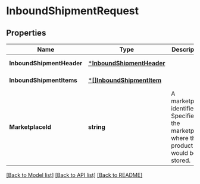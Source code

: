 # InboundShipmentRequest

## Properties
Name | Type | Description | Notes
------------ | ------------- | ------------- | -------------
**InboundShipmentHeader** | [***InboundShipmentHeader**](InboundShipmentHeader.md) |  | [default to null]
**InboundShipmentItems** | [***[]InboundShipmentItem**](array.md) |  | [default to null]
**MarketplaceId** | **string** | A marketplace identifier. Specifies the marketplace where the product would be stored. | [default to null]

[[Back to Model list]](../README.md#documentation-for-models) [[Back to API list]](../README.md#documentation-for-api-endpoints) [[Back to README]](../README.md)

